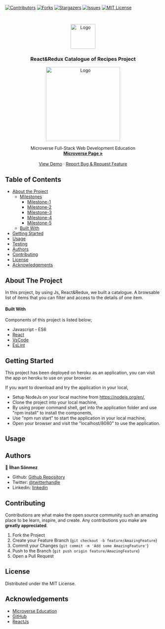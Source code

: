 [![Contributors][contributors-shield]][contributors-url]
[![Forks][forks-shield]][forks-url]
[![Stargazers][stars-shield]][stars-url]
[![Issues][issues-shield]][issues-url]
[![MIT License][license-shield]][license-url]

<!-- PROJECT LOGO -->
<br />
<p align="center">
    <img src="https://course_report_production.s3.amazonaws.com/rich/rich_files/rich_files/5726/s300/icon-white-on-murple-copy.png" alt="Logo" width="80" height="80">
  </a>

  <h3 align="center">React&Redux Catalogue of Recipes Project</h3>
  <p align="center">
    <img src="https://i.ibb.co/6RTBD9P/SS.png" alt="Logo" width="240" height="240">
  </p>
  <p align="center">
    Microverse Full-Stack Web Development Education
    <br />
    <a href="https://microverse.org/"><strong> Microverse Page »</strong></a>
    <br />
    <br />
    <a href="https://react-calculator-app-h4n.herokuapp.com/">View Demo</a>
    ·
    <a href="https://github.com/300ms/calculator/issues">Report Bug & Request Feature</a>
  </p>
</p>

<!-- TABLE OF CONTENTS -->
## Table of Contents

* [About the Project](#about-the-project)
  * [Milestones](#milestones)
    * [Milestone-1](#milestone-1)
    * [Milestone-2](#milestone-2)
    * [Milestone-3](#milestone-3)
    * [Milestone-4](#milestone-4)
    * [Milestone-5](#milestone-5)
  * [Built With](#built-with)
* [Getting Started](#getting-started)
* [Usage](#usage)
* [Testing](#testing)
* [Authors](#authors)
* [Contributing](#contributing)
* [License](#license)
* [Acknowledgements](#acknowledgements)

<!-- ABOUT THE PROJECT -->
## About The Project

In this project, by using Js, React&Redux, we built a catalogue. A browsable list of items that you can filter and access to the details of one item.

#### Built With

Components of this project is listed below;

* Javascript - ES6
* [React](https://reactjs.org/)
* [VsCode](https://code.visualstudio.com/)
* [EsLint](https://eslint.org/)

<!-- GETTING STARTED -->
## Getting Started

This project has been deployed on heroku as an application, you can visit the app on heroku to use on your browser.

If you want to download and try the application in your local,

* Setup NodeJs on your local machine from <https://nodejs.org/en/>,
* Clone the project into your local machine,
* By using proper command shell, get into the application folder and use "npm install" to install the components,
* Use "npm run start" to start the application in your local machine,
* Open your browser and visit the "localhost/8080" to use the application.

<!-- USAGE EXAMPLES -->
## Usage

## Authors

👤 **İlhan Sönmez**

* Github: [Github Repository](https://github.com/300ms)
* Twitter: [@twitterhandle](https://twitter.com/cse_Han)
* Linkedin: [linkedin](https://www.linkedin.com/in/ilhan-s%C3%B6nmez/)

<!-- CONTRIBUTING -->
## Contributing

Contributions are what make the open source community such an amazing place to be learn, inspire, and create. Any contributions you make are **greatly appreciated**.

1. Fork the Project
2. Create your Feature Branch (`git checkout -b feature/AmazingFeature`)
3. Commit your Changes (`git commit -m 'Add some AmazingFeature'`)
4. Push to the Branch (`git push origin feature/AmazingFeature`)
5. Open a Pull Request

<!-- LICENSE -->
## License

Distributed under the MIT License.

<!-- ACKNOWLEDGEMENTS -->
## Acknowledgements

* [Microverse Education](https://microverse.org)
* [GitHub](https://github.com/)
* [ReactJs](https://reactjs.org/)

<!-- MARKDOWN LINKS & IMAGES -->
<!-- https://www.markdownguide.org/basic-syntax/#reference-style-links -->
[contributors-shield]: https://img.shields.io/github/contributors-anon/300ms/rails-capstone-project?color=1
[contributors-url]: https://github.com/300ms/catalogue-of-recipes/graphs/contributors
[forks-shield]: https://img.shields.io/github/forks/300ms/rails-capstone-project
[forks-url]: https://github.com/300ms/catalogue-of-recipes/network/members
[stars-shield]: https://img.shields.io/github/stars/300ms/rails-capstone-project
[stars-url]: https://github.com/300ms/catalogue-of-recipes/stargazers
[issues-shield]: https://img.shields.io/github/issues/300ms/rails-capstone-project
[issues-url]: https://github.com/300ms/catalogue-of-recipes/issues
[license-shield]: https://img.shields.io/github/license/300ms/rails-capstone-project
[license-url]: https://github.com/300ms/catalogue-of-recipes/blob/development/LICENSE
[product-screenshot]: images/screenshot.png
